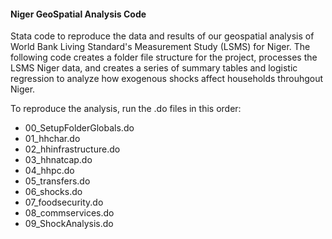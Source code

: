 #### Niger GeoSpatial Analysis Code

Stata code to reproduce the data and results of our geospatial analysis of World Bank Living Standard's Measurement Study (LSMS) for Niger. The following code creates a folder file structure for the project, processes the LSMS Niger data, and creates a series of summary tables and logistic regression to analyze how exogenous shocks affect households throuhgout Niger. 

To reproduce the analysis, run the .do files in this order:
* 00_SetupFolderGlobals.do
* 01_hhchar.do
* 02_hhinfrastructure.do
* 03_hhnatcap.do
* 04_hhpc.do
* 05_transfers.do
* 06_shocks.do
* 07_foodsecurity.do
* 08_commservices.do
* 09_ShockAnalysis.do


